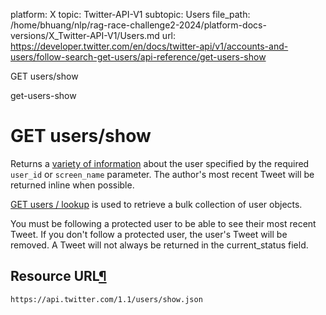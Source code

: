 platform: X
topic: Twitter-API-V1
subtopic: Users
file_path: /home/bhuang/nlp/rag-race-challenge2-2024/platform-docs-versions/X_Twitter-API-V1/Users.md
url: https://developer.twitter.com/en/docs/twitter-api/v1/accounts-and-users/follow-search-get-users/api-reference/get-users-show

GET users/show

get-users-show

# GET users/show

Returns a [variety of information](https://developer.twitter.com/en/docs/tweets/data-dictionary/overview/user-object) about the user specified by the required `user_id` or `screen_name` parameter. The author's most recent Tweet will be returned inline when possible.

[GET users / lookup](https://developer.twitter.com/en/docs/accounts-and-users/follow-search-get-users/api-reference/get-users-lookup) is used to retrieve a bulk collection of user objects.

You must be following a protected user to be able to see their most recent Tweet. If you don't follow a protected user, the user's Tweet will be removed. A Tweet will not always be returned in the current\_status field.

## Resource URL[¶](#resource-url "Permalink to this headline")

`https://api.twitter.com/1.1/users/show.json`